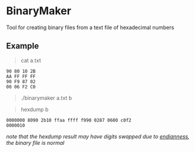 # BinaryMaker

Tool for creating binary files from a text file of hexadecimal numbers

## Example

>cat a.txt
```
90 80 10 2B
AA FF FF FF
90 F9 87 02
00 06 F2 C0
```

>./binarymaker a.txt b

>hexdump b
```
0000000 8090 2b10 ffaa ffff f990 0287 0600 c0f2
0000010
```
*note that the hexdump result may have digits swapped due to [endianness](https://en.wikipedia.org/wiki/Endianness), the binary file is normal*
